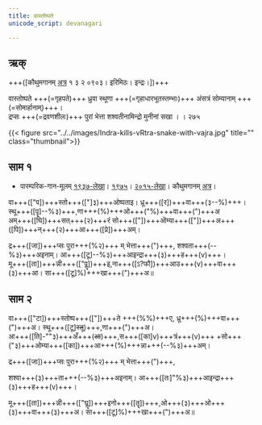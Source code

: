 ```yaml
---
title: वास्तोष्पते  
unicode_script: devanagari  

---   
```


## ऋक्

+++([कौथुमगानम् [अत्र](https://archive.org/details/SamaVedaSanhitaWithSayanabhashyaVolume1SatyavrataSamasrami1874bis_201804/page/n623&sa=D&ust=1542425956279000) १ ३ २ ०९०३। इरिमिठः। इन्द्रः।])+++

वास्तोष्पते +++(=गृहपते)+++ ध्रुवा स्थूणा +++(=गृहाधारभूतस्तम्भाः)+++ अंसत्रं सोम्यानाम्  +++(=सोमार्हानाम्)+++।  
द्रप्सः +++(=द्रवणशीलः)+++ पुरां भेत्ता शश्वतीनामिन्द्रो मुनीनां सखा  । । २७५

{{< figure src="../../images/Indra-kills-vRtra-snake-with-vajra.jpg" title="" class="thumbnail">}}


## साम १

- पारम्परिक-गान-मूलम् [१९३७-लेखा](https://archive.org/stream/sAmaveda-jaiminIya-paravastu-paramparA-docs/sAmaveda-paravastu-1937#page/n9/mode/1up&sa=D&ust=1542425956279000)। [१९७५](https://archive.org/stream/sAmaveda-jaiminIya-paravastu-paramparA-docs/sAmaveda-paravastu-1975#page/n9/mode/1up&sa=D&ust=1542425956279000)। [२०१५-लेखा](https://archive.org/stream/sAmaveda-jaiminIya-paravastu-paramparA-docs/VIVAAHA%20UPANAYANA%20SAAMAANI#page/n4/mode/1up&sa=D&ust=1542425956280000)। कौथुमगानम् [अत्र](https://archive.org/details/SamaVedaSanhitaWithSayanabhashyaVolume1SatyavrataSamasrami1874bis_201804/page/n623&sa=D&ust=1542425956280000)।

<div class="audioEmbed"  caption="रामानुजार्यः 1974 , द्वितीयसाम्नि दोषः" src="https://archive
.org/download/jaiminIya-sAma-gAna-paravastu-tradition-rAmAnuja/vAstoShpate-dhruva.mp3"></div>
<div class="audioEmbed"  caption="गोपालार्यः 2015  " src="https://archive
.org/download/jaiminIya-sAma-gAna-paravastu-tradition-gopAla-2015/vAstoShpate-dhruva.mp3"></div>
<div class="audioEmbed"  caption="गोपालपवनयोर् अनुवचनम् 2015 1x" src="https://archive
.org/download/jaiminIya-sAma-gAna-paravastu-tradition-anuvachanam-gopAla-pavana-2015/vAstoShpate-1.mp3"></div>
<div class="audioEmbed"  caption="गोपालपवनयोर् अनुवचनम् 2015 1.5x" src="https://archive
.org/download/jaiminIya-sAma-gAna-paravastu-tradition-anuvachanam-gopAla-pavana-2015-150p-speed/vAstoShpate-1.mp3"></div>

वा+++(["प])+++स्तो+++(["]३)+++ओष्पताइ। ध्रू+++([र])+++वा+++(३--%)+++। स्थू+++([पॄ]--%३)+++,णा+++(%)+++ओ+++("%)+++वा+++(")+++अ  
अम्+++([घि])+++सत्+++(२)+++रं सो+++(["])+++ऒम्या+++(["])+++अ+++([पि])+++न्+++(२)+++आ+++([प्रे])+++अम्।

द्र+++([जा])+++प्सः पुरा+++(%२)+++ म् भेत्ता+++(")+++,
शश्वता+++(--%३)+++अइनाम्। आ+++([टू]--%३)+++आइन्द्रा+++(३)+++ह+++(v)+++।  
मू+++([ता])+++न्नी+++(["पॣ])+++इ,ना+++([ऽ?फौ])+++आउ+++(v)+++वा+++(३)+++आ। सा+++([टू]%)+++खा+++(")+++अ॥



## साम २
<div class="audioEmbed"  caption="गोपालपवनयोर् अनुवचनम् 2015 1x" src="https://archive
.org/download/jaiminIya-sAma-gAna-paravastu-tradition-anuvachanam-gopAla-pavana-2015/vAstoShpate-2.mp3"></div>
<div class="audioEmbed"  caption="गोपालपवनयोर् अनुवचनम् 2015 1.5x" src="https://archive
.org/download/jaiminIya-sAma-gAna-paravastu-tradition-anuvachanam-gopAla-pavana-2015-150p-speed/vAstoShpate-2.mp3"></div>

वा+++(["टा])+++स्तोष्प+++(["])+++ते +++(%%)+++ए, ध्रू+++(%)+++वा+++(")+++अ। स्थू+++([टू]~~स्तू~~)+++,णा+++(")+++अ।  
आ+++([ति]-""३)+++अँ+++(~~आ~~)+++,स+++([का]v)+++त्रं+++(v)+++ +सो+++("३)+++ओम्या+++([का])+++आ+++(%)+++न्ना+++(--%३)+++अम्।

द्र+++([जा])+++प्सः पुरा+++(%२)+++ म् भेत्ता+++(")+++,

शश्वा+++(३)+++ता+++(--%३)+++अइनाम्। आ+++([तः]"%३)+++आइन्द्रा+++(३)+++ह+++(v)+++।

मू+++([ता])+++न्नी+++(["घॣ])+++इनो+++([तॄ])+++,ओ+++(३)+++ओ+++(३)+++वा+++(३)+++अ।  सा+++([टू]%)+++खा+++(")+++अ॥